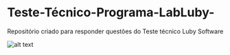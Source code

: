 # Teste-Técnico-Programa-LabLuby-
Repositório criado para responder questões do Teste técnico Luby Software


![alt text](https://github.com/hun251/Teste-Tecnico-Programa-LabLuby-/blob/main/Maquina%20de%20Bebidas%20Prints/ListaVendas.png)
